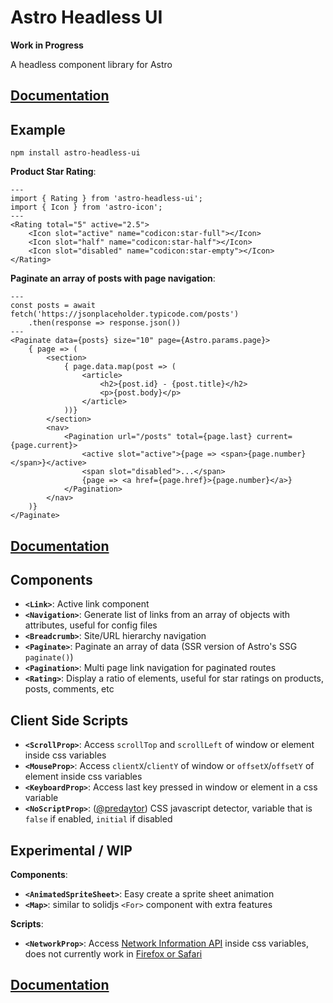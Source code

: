 # Astro Headless UI

**Work in Progress**

A headless component library for Astro

## [Documentation](https://github.com/BryceRussell/astro-headless-ui/wiki)

## Example

```
npm install astro-headless-ui
```

**Product Star Rating**:

```tsx
---
import { Rating } from 'astro-headless-ui';
import { Icon } from 'astro-icon';
---
<Rating total="5" active="2.5">
    <Icon slot="active" name="codicon:star-full"></Icon>
    <Icon slot="half" name="codicon:star-half"></Icon>
    <Icon slot="disabled" name="codicon:star-empty"></Icon>
</Rating>
```

**Paginate an array of posts with page navigation**:

```tsx
---
const posts = await fetch('https://jsonplaceholder.typicode.com/posts')
    .then(response => response.json())
---
<Paginate data={posts} size="10" page={Astro.params.page}>
    { page => (
        <section>
            { page.data.map(post => (
                <article>
                    <h2>{post.id} - {post.title}</h2>
                    <p>{post.body}</p>
                </article>
            ))}
        </section>
        <nav>
            <Pagination url="/posts" total={page.last} current={page.current}>
                <active slot="active">{page => <span>{page.number}</span>}</active>
                <span slot="disabled">...</span>
                {page => <a href={page.href}>{page.number}</a>}
            </Pagination>
        </nav>
    )}
</Paginate>
```

## [Documentation](https://github.com/BryceRussell/astro-headless-ui/wiki)

## Components

- **`<Link>`**: Active link component
- **`<Navigation>`**: Generate list of links from an array of objects with attributes, useful for config files
- **`<Breadcrumb>`**: Site/URL hierarchy navigation
- **`<Paginate>`**: Paginate an array of data (SSR version of Astro's SSG `paginate()`)
- **`<Pagination>`**: Multi page link navigation for paginated routes
- **`<Rating>`**: Display a ratio of elements, useful for star ratings on products, posts, comments, etc

## Client Side Scripts

- **`<ScrollProp>`**: Access `scrollTop` and `scrollLeft` of window or element inside css variables
- **`<MouseProp>`**: Access `clientX`/`clientY` of window or `offsetX`/`offsetY` of element inside css variables
- **`<KeyboardProp>`**: Access last key pressed in window or element in a css variable
- **`<NoScriptProp>`**: ([@predaytor](https://twitter.com/thepredaytor/status/1576322225606516736)) CSS javascript detector, variable that is `false` if enabled, `initial` if disabled

## Experimental / WIP

**Components**:

- **`<AnimatedSpriteSheet>`**: Easy create a sprite sheet animation
- **`<Map>`**: similar to solidjs `<For>` component with extra features

**Scripts**:

- **`<NetworkProp>`**: Access [Network Information API](https://developer.mozilla.org/en-US/docs/Web/API/NetworkInformation) inside css variables, does not currently work in [Firefox or Safari](https://developer.mozilla.org/en-US/docs/Web/API/NetworkInformation#browser_compatibility)

## [Documentation](https://github.com/BryceRussell/astro-headless-ui/wiki)